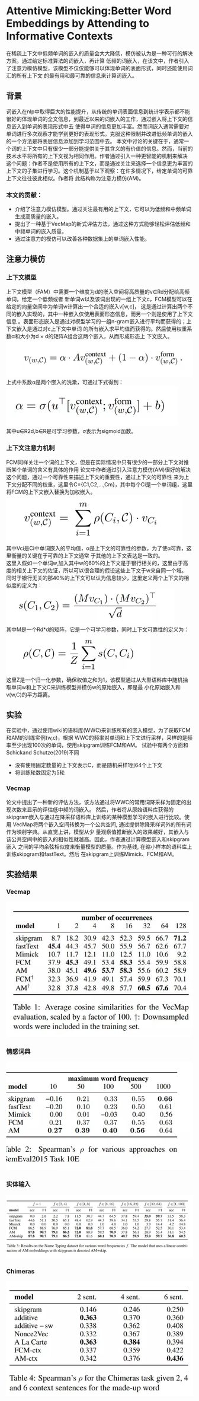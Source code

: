 # Attentive Mimicking:Better Word Embeddings by Attending to Informative Contexts
在稀疏上下文中低频单词的嵌入的质量会大大降低，模仿被认为是一种可行的解决方案。通过给定标准算法的词嵌入，再计算
低频的词嵌入，在该文中，作者引入了注意力模仿模型，该模型不仅仅能够可以体现单词的表面形式，同时还能使用词汇的所有上下文
的最有用和最可靠的信息来计算词嵌入。
## 背景
词嵌入在nlp中取得巨大的性能提升，从传统的单词表面信息到统计学表示都不能很好的体现单词的全文信息，到最近以来的词嵌入的工作，通过嵌入将上下文的信息嵌入到单词的表现形式中去
使得单词的信息更加丰富。然而词嵌入通常需要对单词进行多次观察才能学到更好的表现形式。克服这种限制并改进低频单词的嵌入的一个方法是将表层信息添加到学习范围中去。
本文中讨论的关键在于，通常一个词的上下文中只有很少一部分能提供关于其含义的有价值的信息。然而，当前的技术水平将所有的上下文视为相同作用。作者通过引入一种更智能的机制来解决
这个问题：作者不是使用所有的上下文，而是通过关注来选择一个信息更为丰富的上下文的子集进行学习。这个机制基于以下观察：在许多情况下，给定单词的可靠上下文往往彼此相似。作者将
此结构称为注意力模仿(AM)。
### 本文的贡献：
* 介绍了注意力模仿模型。通过关注最有用的上下文，它可以为低频和中频单词生成高质量的嵌入。
* 提出了一种基于VecMap的新式评估方法，通过这种方式能够轻松评估低频和中频单词的嵌入质量。
* 通过注意力的模仿可以改善各种数据集上的单词嵌入性能。
## 注意力模仿
### 上下文模型
上下文模型（FAM）中需要一个维度为d的嵌入空间将高质量的v∈Rd分配给高频单词，给定一个低频或者
新单词w以及该词出现的一组上下文c，FCM模型可以在给定的向量空间中为单词w计算出一个合适的嵌入v[w,c]，
这是通过计算出两个不同的嵌入实现的，其中一种嵌入仅使用表面形态信息，而另一个则是使用了上下文信息
。表面形态嵌入是通过对模型学习的一组n-gram嵌入进行平均而获得的；上下文嵌入是通过对c上下文中单词
的所有嵌入求平均值而获得的。然后使用权重系数α和大小为d × d的矩阵A组合这两个嵌入，从而形成形态上
下文嵌入。  
![word2vec](https://github.com/opprash/braveRL/blob/master/datas/AM1.png)   
上式中系数α是两个嵌入的洗漱，可通过下式得到：  
![word2vec](https://github.com/opprash/braveRL/blob/master/datas/AM2.png)   
其中u∈R2d,b∈R是可学习参数，σ表示为sigmoid函数。
### 上下文注意力机制
FCM同样关注一个词的上下文，但是在实际情况中只有很少的一部分上下文对推断某个单词的含义有具体的作用
论文中作者通过引入注意力模仿(AM)很好的解决这个问题，通过一个可靠性来描述上下文的重要性，通过上下文的可靠性
来为上下文分配不同的权重，这里令C={C1,C2,...,Cm}，其中每个Ci是一个单词组，这里将FCM的上下文嵌入替换为加权嵌入。  
![word2vec](https://github.com/opprash/braveRL/blob/master/datas/AM3.png)   
其中Vci是Ci中单词嵌入的平均值，α是上下文的可靠性的参数，为了使α可靠，这里衡量的关键在于可靠的上下文通常
于其他的上下文表达是一致的。  
这里入假如一个单词w,加入其中w的60%的上下文是于银行相关的，这里由于高度的相关上下文的佐证，所以可以很合理的假设这些上下文于w来自同一个域。
同时于银行无关的那40%的上下文可以认为信息较少，这里定义两个上下文的相似度的定义为：  
![word2vec](https://github.com/opprash/braveRL/blob/master/datas/AM4.png)  
其中M是一个Rd*d的矩阵，它是一个可学习参数，同时上下文可靠性的定义为：  
![word2vec](https://github.com/opprash/braveRL/blob/master/datas/AM5.png)  
这里Z是一个归一化参数，确保权值之和为1，该模型通过从大型语料库中随机抽取单词w和上下文C来训练模型并模仿w的原始嵌入，即是最
小化原始嵌入和v(w,C)的平方距离。
## 实验
在实验中，通过使用wiki的语料库(WWC)来训练所有的嵌入模型，为了获取FCM和AM的训练实例(w,c)，根据
WWC的频率对单词和上下文进行采样，采样的是频率至少出现100次的单词，使用skipgram训练FCM和AM。
试验中有两个方面和Schickand Schutze(2019)不同  
* 没有使用固定数量的上下文表示C，而是随机采样1到64个上下文
* 将训练轮数固定为5轮
### Vecmap
论文中提出了一种新的评估方法，该方法通过将WWC的常用词降采样为固定的出现次数来显示的评估低中频的词嵌入。
然后，作者将从原始语料库获得的skipgram嵌入与通过在降采样语料库上训练的某种模型学习的嵌入进行比较。使用
VecMap将两个嵌入空间转换为一个公共空间, 通过提供除降采样词外的所有词作为映射字典。从直觉上讲，模型从少
量观察值推断嵌入的效果越好，其嵌入与该公共空间中的嵌入的相似性就越高。因此，作者通过计算模型嵌入和skipgram嵌入
之间的平均余弦相似度来衡量模型的质量。作为基线, 在缩小样本的语料库上训练skipgram和fastText。然后
在skipgram上训练Mimick、FCM和AM。
## 实验结果
### Vecmap
![word2vec](https://github.com/opprash/braveRL/blob/master/datas/AM6.png)  
### 情感词典
![word2vec](https://github.com/opprash/braveRL/blob/master/datas/AM7.png)  
### 实体输入
![word2vec](https://github.com/opprash/braveRL/blob/master/datas/AM8.png) 
### Chimeras
![word2vec](https://github.com/opprash/braveRL/blob/master/datas/AM9.png) 